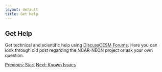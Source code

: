 ```yaml
---
layout: default
title: Get Help 
---
```


## Get Help 

Get technical and scientific help using [DiscussCESM Forums](https://bb.cgd.ucar.edu/cesm/). Here you can look through old post regarding the NCAR-NEON project or ask your own question. 

[Previous: Start](quickstart.html)
[Next: Known Issues](known.html)
